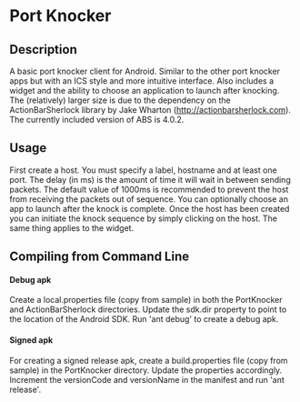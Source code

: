 # Port Knocker

## Description
A basic port knocker client for Android. Similar to the other port knocker apps but with an ICS style and more intuitive interface. Also includes a widget and the ability to choose an application to launch after knocking. The (relatively) larger size is due to the dependency on the ActionBarSherlock library by Jake Wharton (http://actionbarsherlock.com). The currently included version of ABS is 4.0.2.

## Usage
First create a host. You must specify a label, hostname and at least one port. The delay (in ms) is the amount of time it will wait in between sending packets. The default value of 1000ms is recommended to prevent the host from receiving the packets out of sequence. You can optionally choose an app to launch after the knock is complete. Once the host has been created you can initiate the knock sequence by simply clicking on the host. The same thing applies to the widget.

## Compiling from Command Line
#### Debug apk
Create a local.properties file (copy from sample) in both the PortKnocker and ActionBarSherlock directories. Update the sdk.dir property to point to the location of the Android SDK. Run 'ant debug' to create a debug apk.
#### Signed apk
For creating a signed release apk, create a build.properties file (copy from sample) in the PortKnocker directory. Update the properties accordingly. Increment the versionCode and versionName in the manifest and run 'ant release'.
